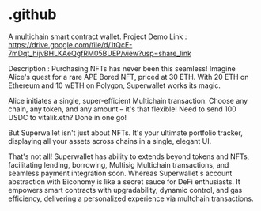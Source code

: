 # .github
A multichain smart contract wallet.
Project Demo Link : https://drive.google.com/file/d/1tQcE-7mDqt_hijvBHLKAeQgfRM05BUEP/view?usp=share_link

Description : Purchasing NFTs has never been this seamless! Imagine Alice's quest for a rare APE Bored NFT, priced at 30 ETH. With 20 ETH on Ethereum and 10 wETH on Polygon, Superwallet works its magic.

Alice initiates a single, super-efficient Multichain transaction. Choose any chain, any token, and any amount – it's that flexible! Need to send 100 USDC to vitalik.eth? Done in one go!

But Superwallet isn't just about NFTs. It's your ultimate portfolio tracker, displaying all your assets across chains in a single, elegant UI.

That's not all! Superwallet has ability to extends beyond tokens and NFTs, facilitating lending, borrowing, Multisig Multichain transactions, and seamless payment integration soon.
Whereas Superwallet's account abstraction with Biconomy is like a secret sauce for DeFi enthusiasts. It empowers smart contracts with upgradability, dynamic control, and gas efficiency, delivering a personalized experience via multchain transactions.
 
